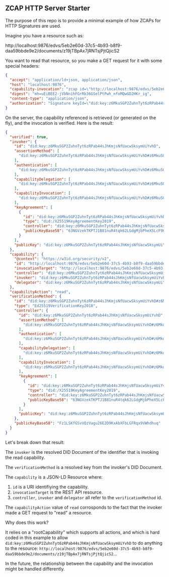 ## ZCAP HTTP Server Starter

The purpose of this repo is to provide a minimal example of how ZCAPs for HTTP Signatures are used.

Imagine you have a resource such as:

http://localhost:9876/edvs/5eb2e60d-37c5-4b93-b8f9-daa59bbde9e2/documents/z19jTBpAx7jRNTsjPjtQjicS2

You want to read that resource, so you make a GET request for it with some special headers:

```json
{
  "accept": "application/ld+json, application/json",
  "host": "localhost:9876",
  "capability-invocation": "zcap id=\"http://localhost:9876/edvs/5eb2e60d-37c5-4b93-b8f9-daa59bbde9e2/zcaps/documents/z19jTBpAx7jRNTsjPjtQjicS2\",action=\"read\"",
  "digest": "mh=uEiBEE2-jVbNnihFGrRb36GSelPtPwh_nfoMQwGD2HKr_ig",
  "content-type": "application/json",
  "authorization": "Signature keyId=\"did:key:z6MkuSGP2ZuhnTyt6zRPab44sJhKmjsNfUacwSksymUiYvhD#z6MkuSGP2ZuhnTyt6zRPab44sJhKmjsNfUacwSksymUiYvhD\",headers=\"(key-id) (created) (expires) (request-target) host capability-invocation content-type digest\",signature=\"MZP93KR3/WJTPxNl48t75y5PJ7JDybTUIlbzVEV+2o0TAuLs0HQuP0DVkVag0l0bGObbGWZpNvpj5xFVXlbkCw==\",created=\"1588875408616\",expires=\"1588876008616\""
}
```

On the server, the capability referenced is retrieved (or generated on the fly), and the invocation is verified. Here is the result:

```json
{
  "verified": true,
  "invoker": {
    "id": "did:key:z6MkuSGP2ZuhnTyt6zRPab44sJhKmjsNfUacwSksymUiYvhD",
    "assertionMethod": [
      "did:key:z6MkuSGP2ZuhnTyt6zRPab44sJhKmjsNfUacwSksymUiYvhD#z6MkuSGP2ZuhnTyt6zRPab44sJhKmjsNfUacwSksymUiYvhD"
    ],
    "authentication": [
      "did:key:z6MkuSGP2ZuhnTyt6zRPab44sJhKmjsNfUacwSksymUiYvhD#z6MkuSGP2ZuhnTyt6zRPab44sJhKmjsNfUacwSksymUiYvhD"
    ],
    "capabilityDelegation": [
      "did:key:z6MkuSGP2ZuhnTyt6zRPab44sJhKmjsNfUacwSksymUiYvhD#z6MkuSGP2ZuhnTyt6zRPab44sJhKmjsNfUacwSksymUiYvhD"
    ],
    "capabilityInvocation": [
      "did:key:z6MkuSGP2ZuhnTyt6zRPab44sJhKmjsNfUacwSksymUiYvhD#z6MkuSGP2ZuhnTyt6zRPab44sJhKmjsNfUacwSksymUiYvhD"
    ],
    "keyAgreement": [
      {
        "id": "did:key:z6MkuSGP2ZuhnTyt6zRPab44sJhKmjsNfUacwSksymUiYvhD#zC5Y5ysBTwq4ftQ49aRHUPE4X3LJ9ECNyEVGzgNA91MPPe",
        "type": "did:/X25519KeyAgreementKey2019",
        "controller": "did:key:z6MkuSGP2ZuhnTyt6zRPab44sJhKmjsNfUacwSksymUiYvhD",
        "publicKeyBase58": "63NGVzekTKPTJ1B81nuR4tqk62LGdgMjbPheX5LcF9HS"
      }
    ],
    "publicKey": "did:key:z6MkuSGP2ZuhnTyt6zRPab44sJhKmjsNfUacwSksymUiYvhD#z6MkuSGP2ZuhnTyt6zRPab44sJhKmjsNfUacwSksymUiYvhD"
  },
  "capability": {
    "@context": "https://w3id.org/security/v2",
    "id": "http://localhost:9876/edvs/5eb2e60d-37c5-4b93-b8f9-daa59bbde9e2/zcaps/documents/z19jTBpAx7jRNTsjPjtQjicS2",
    "invocationTarget": "http://localhost:9876/edvs/5eb2e60d-37c5-4b93-b8f9-daa59bbde9e2/documents/z19jTBpAx7jRNTsjPjtQjicS2",
    "controller": "did:key:z6MkuSGP2ZuhnTyt6zRPab44sJhKmjsNfUacwSksymUiYvhD#z6MkuSGP2ZuhnTyt6zRPab44sJhKmjsNfUacwSksymUiYvhD",
    "invoker": "did:key:z6MkuSGP2ZuhnTyt6zRPab44sJhKmjsNfUacwSksymUiYvhD#z6MkuSGP2ZuhnTyt6zRPab44sJhKmjsNfUacwSksymUiYvhD",
    "delegator": "did:key:z6MkuSGP2ZuhnTyt6zRPab44sJhKmjsNfUacwSksymUiYvhD#z6MkuSGP2ZuhnTyt6zRPab44sJhKmjsNfUacwSksymUiYvhD"
  },
  "capabilityAction": "read",
  "verificationMethod": {
    "id": "did:key:z6MkuSGP2ZuhnTyt6zRPab44sJhKmjsNfUacwSksymUiYvhD#z6MkuSGP2ZuhnTyt6zRPab44sJhKmjsNfUacwSksymUiYvhD",
    "type": "Ed25519VerificationKey2018",
    "controller": {
      "id": "did:key:z6MkuSGP2ZuhnTyt6zRPab44sJhKmjsNfUacwSksymUiYvhD",
      "assertionMethod": [
        "did:key:z6MkuSGP2ZuhnTyt6zRPab44sJhKmjsNfUacwSksymUiYvhD#z6MkuSGP2ZuhnTyt6zRPab44sJhKmjsNfUacwSksymUiYvhD"
      ],
      "authentication": [
        "did:key:z6MkuSGP2ZuhnTyt6zRPab44sJhKmjsNfUacwSksymUiYvhD#z6MkuSGP2ZuhnTyt6zRPab44sJhKmjsNfUacwSksymUiYvhD"
      ],
      "capabilityDelegation": [
        "did:key:z6MkuSGP2ZuhnTyt6zRPab44sJhKmjsNfUacwSksymUiYvhD#z6MkuSGP2ZuhnTyt6zRPab44sJhKmjsNfUacwSksymUiYvhD"
      ],
      "capabilityInvocation": [
        "did:key:z6MkuSGP2ZuhnTyt6zRPab44sJhKmjsNfUacwSksymUiYvhD#z6MkuSGP2ZuhnTyt6zRPab44sJhKmjsNfUacwSksymUiYvhD"
      ],
      "keyAgreement": [
        {
          "id": "did:key:z6MkuSGP2ZuhnTyt6zRPab44sJhKmjsNfUacwSksymUiYvhD#zC5Y5ysBTwq4ftQ49aRHUPE4X3LJ9ECNyEVGzgNA91MPPe",
          "type": "did:/X25519KeyAgreementKey2019",
          "controller": "did:key:z6MkuSGP2ZuhnTyt6zRPab44sJhKmjsNfUacwSksymUiYvhD",
          "publicKeyBase58": "63NGVzekTKPTJ1B81nuR4tqk62LGdgMjbPheX5LcF9HS"
        }
      ],
      "publicKey": "did:key:z6MkuSGP2ZuhnTyt6zRPab44sJhKmjsNfUacwSksymUiYvhD#z6MkuSGP2ZuhnTyt6zRPab44sJhKmjsNfUacwSksymUiYvhD"
    },
    "publicKeyBase58": "Fz1LSKfGSvVQzVagu26E2D9KxAbXFbLGFRqx9VWhdhuq"
  }
}
```

Let's break down that result:

The `invoker` is the resolved DID Document of the identifier that is invoking the read capability.

The `verificationMethod` is a resolved key from the invoker's DID Document.

The `capability` is a JSON-LD Resource where:

1. `id` is a URI identifiying the capability.
2. `invocationTarget` is the REST API resource.
3. `controller`, `invoker` and `delegator` all refer to the `verificationMethod` id.

The `capabilityAction` value of `read` corrosponds to the fact that the invoker made a GET request to "read" a resource.

Why does this work?

It relies on a "rootCapability" which supports all actions, and which is hard coded in this example to allow `did:key:z6MkuSGP2ZuhnTyt6zRPab44sJhKmjsNfUacwSksymUiYvhD` to do anything to the resource: `http://localhost:9876/edvs/5eb2e60d-37c5-4b93-b8f9-daa59bbde9e2/documents/z19jTBpAx7jRNTsjPjtQjicS2`...

In the future, the relationship between the capability and the invocation might be handled differently.
